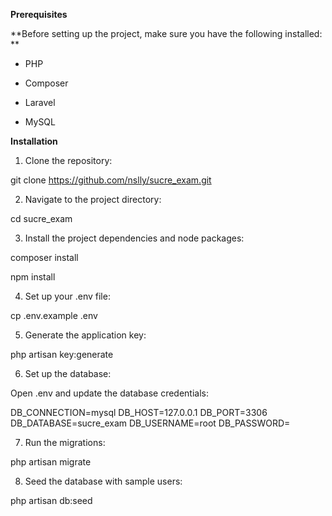 **Prerequisites**

**Before setting up the project, make sure you have the following installed:
**

* PHP

* Composer

* Laravel

* MySQL

**Installation**

1. Clone the repository:

git clone https://github.com/nslly/sucre_exam.git


2. Navigate to the project directory:

cd sucre_exam


3. Install the project dependencies and node packages:

composer install

npm install

4. Set up your .env file:

cp .env.example .env


5. Generate the application key:

php artisan key:generate


6. Set up the database:

Open .env and update the database credentials:

DB_CONNECTION=mysql
DB_HOST=127.0.0.1
DB_PORT=3306
DB_DATABASE=sucre_exam
DB_USERNAME=root
DB_PASSWORD=


7. Run the migrations:

php artisan migrate


8. Seed the database with sample users:

php artisan db:seed

